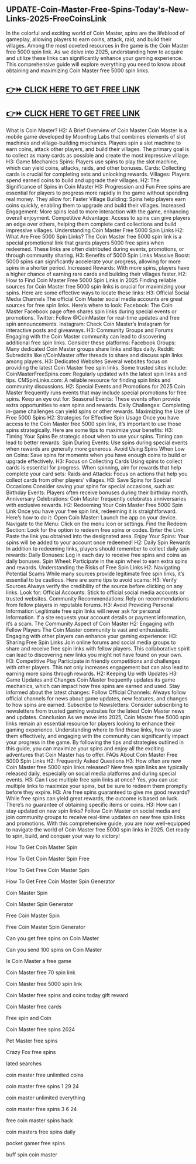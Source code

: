 UPDATE-Coin-Master-Free-Spins-Today's-New-Links-2025-FreeCoinsLink
-
In the colorful and exciting world of Coin Master, spins are the lifeblood of gameplay, allowing players to earn coins, attack, raid, and build their villages. Among the most coveted resources in the game is the Coin Master free 5000 spin link. As we delve into 2025, understanding how to acquire and utilize these links can significantly enhance your gaming experience. This comprehensive guide will explore everything you need to know about obtaining and maximizing Coin Master free 5000 spin links.

 [👉⏩ CLICK HERE TO GET FREE LINK](https://todaylink.site/FreeCoinsLink/)
-
[👉⏩ CLICK HERE TO GET FREE LINK](https://todaylink.site/FreeCoinsLink/)
 -

What is Coin Master?
H2: A Brief Overview of Coin Master
Coin Master is a mobile game developed by Moonfrog Labs that combines elements of slot machines and village-building mechanics. Players spin a slot machine to earn coins, attack other players, and build their villages. The primary goal is to collect as many cards as possible and create the most impressive village.
H3: Game Mechanics
Spins: Players use spins to play the slot machine, which can yield coins, attacks, raids, and other bonuses.
Cards: Collecting cards is crucial for completing sets and unlocking rewards.
Villages: Players spend earned coins to build and upgrade their villages.
H2: The Significance of Spins in Coin Master
H3: Progression and Fun
Free spins are essential for players to progress more rapidly in the game without spending real money. They allow for:
Faster Village Building: Spins help players earn coins quickly, enabling them to upgrade and build their villages.
Increased Engagement: More spins lead to more interaction with the game, enhancing overall enjoyment.
Competitive Advantage: Access to spins can give players an edge over others, helping them complete card collections and build impressive villages.
Understanding Coin Master Free 5000 Spin Links
H2: What Are Free 5000 Spin Links?
The Coin Master free 5000 spin link is a special promotional link that grants players 5000 free spins when redeemed. These links are often distributed during events, promotions, or through community sharing.
H3: Benefits of 5000 Spin Links
Massive Boost: 5000 spins can significantly accelerate your progress, allowing for more spins in a shorter period.
Increased Rewards: With more spins, players have a higher chance of earning rare cards and building their villages faster.
H2: How to Find Coin Master Free 5000 Spin Links in 2025
Finding reliable sources for Coin Master free 5000 spin links is crucial for maximizing your spins. Here are some effective ways to locate these links:
H3: Official Social Media Channels
The official Coin Master social media accounts are great sources for free spin links. Here’s where to look:
Facebook: The Coin Master Facebook page often shares spin links during special events or promotions.
Twitter: Follow @CoinMaster for real-time updates and free spin announcements.
Instagram: Check Coin Master’s Instagram for interactive posts and giveaways.
H3: Community Groups and Forums
Engaging with the Coin Master community can lead to discovering additional free spin links. Consider these platforms:
Facebook Groups: Many dedicated Coin Master groups share links and tips daily.
Reddit: Subreddits like r/CoinMaster offer threads to share and discuss spin links among players.
H3: Dedicated Websites
Several websites focus on providing the latest Coin Master free spin links. Some trusted sites include:
CoinMasterFreeSpins.com: Regularly updated with the latest spin links and tips.
CMSpinLinks.com: A reliable resource for finding spin links and community discussions.
H2: Special Events and Promotions for 2025
Coin Master frequently runs events that may include special promotions for free spins. Keep an eye out for:
Seasonal Events: These events often provide extra opportunities to earn spins and rewards.
Daily Challenges: Completing in-game challenges can yield spins or other rewards.
Maximizing the Use of Free 5000 Spins
H2: Strategies for Effective Spin Usage
Once you have access to the Coin Master free 5000 spin link, it’s important to use those spins strategically. Here are some tips to maximize your benefits:
H3: Timing Your Spins
Be strategic about when to use your spins. Timing can lead to better rewards:
Spin During Events: Use spins during special events when rewards are generally more generous.
Avoid Using Spins When Low on Coins: Save spins for moments when you have enough coins to build or upgrade effectively.
H3: Focus on Collecting Cards
Using spins to collect cards is essential for progress. When spinning, aim for rewards that help complete your card sets:
Raids and Attacks: Focus on actions that help you collect cards from other players’ villages.
H3: Save Spins for Special Occasions
Consider saving your spins for special occasions, such as:
Birthday Events: Players often receive bonuses during their birthday month.
Anniversary Celebrations: Coin Master frequently celebrates anniversaries with exclusive rewards.
H2: Redeeming Your Coin Master Free 5000 Spin Link
Once you have your free spin link, redeeming it is straightforward. Here’s how to do it:
Open Coin Master: Launch the app on your device.
Navigate to the Menu: Click on the menu icon or settings.
Find the Redeem Section: Look for the option to redeem free spins or codes.
Enter the Link: Paste the link you obtained into the designated area.
Enjoy Your Spins: Your spins will be added to your account once redeemed!
H2: Daily Spin Rewards
In addition to redeeming links, players should remember to collect daily spin rewards:
Daily Bonuses: Log in each day to receive free spins and coins as daily bonuses.
Spin Wheel: Participate in the spin wheel to earn extra spins and rewards.
Understanding the Risks of Free Spin Links
H2: Navigating Potential Scams
While many sources provide legitimate free spin links, it’s essential to be cautious. Here are some tips to avoid scams:
H3: Verify Sources
Always verify the credibility of the source before clicking on any links. Look for:
Official Accounts: Stick to official social media accounts or trusted websites.
Community Recommendations: Rely on recommendations from fellow players in reputable forums.
H3: Avoid Providing Personal Information
Legitimate free spin links will never ask for personal information. If a site requests your account details or payment information, it’s a scam.
The Community Aspect of Coin Master
H2: Engaging with Fellow Players
The Coin Master community is vast and enthusiastic. Engaging with other players can enhance your gaming experience:
H3: Sharing Free Spin Links
Join online forums and social media groups to share and receive free spin links with fellow players. This collaborative spirit can lead to discovering new links you might not have found on your own.
H3: Competitive Play
Participate in friendly competitions and challenges with other players. This not only increases engagement but can also lead to earning more spins through rewards.
H2: Keeping Up with Updates
H3: Game Updates and Changes
Coin Master frequently updates its game mechanics, which can impact how free spins are earned and used. Stay informed about the latest changes:
Follow Official Channels: Always follow official channels for news about game updates, new features, and changes to how spins are earned.
Subscribe to Newsletters: Consider subscribing to newsletters from trusted gaming websites for the latest Coin Master news and updates.
Conclusion
As we move into 2025, Coin Master free 5000 spin links remain an essential resource for players looking to enhance their gaming experience. Understanding where to find these links, how to use them effectively, and engaging with the community can significantly impact your progress in the game. By following the tips and strategies outlined in this guide, you can maximize your spins and enjoy all the exciting adventures that Coin Master has to offer.
FAQs About Coin Master Free 5000 Spin Links
H2: Frequently Asked Questions
H3: How often are new Coin Master free 5000 spin links released?
New free spin links are typically released daily, especially on social media platforms and during special events.
H3: Can I use multiple free spin links at once?
Yes, you can use multiple links to maximize your spins, but be sure to redeem them promptly before they expire.
H3: Are free spins guaranteed to give me good rewards?
While free spins can yield great rewards, the outcome is based on luck. There’s no guarantee of obtaining specific items or coins.
H3: How can I stay updated on new spin links?
Follow Coin Master on social media and join community groups to receive real-time updates on new free spin links and promotions.
With this comprehensive guide, you are now well-equipped to navigate the world of Coin Master free 5000 spin links in 2025. Get ready to spin, build, and conquer your way to victory!

How To Get Coin Master Spin

How To Get Coin Master Spin Free

How To Get Free Coin Master Spin

How To Get Free Coin Master Spin Generator

Coin Master Spin

Coin Master Spin Generator

Free Coin Master Spin

Free Coin Master Spin Generator

Can you get free spins on Coin Master

Can you send 100 spins on Coin Master

Is Coin Master a free game

Coin Master free 70 spin link

Coin Master free 5000 spin link

Coin Master free spins and coins today gift reward

Coin Master free cards

Free spin and Coin

Coin Master free spins 2024

Pet Master free spins

Crazy Fox free spins

lated searches

coin master free unlimited coins

coin master free spins 1 29 24

coin master unlimited everything

coin master free spins 3 6 24

free coin master spins hack

coin masters free spins daily

pocket gamer free spins

buff spin coin master
